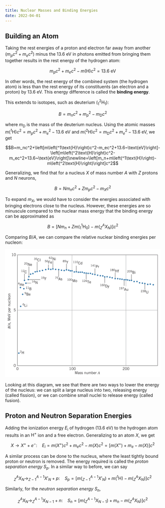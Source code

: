 ```yaml
---
title: Nuclear Masses and Binding Energies
date: 2022-04-01
---
```


## Building an Atom

Taking the rest energies of a proton and electron far away from another ($m_pc^2+m_ec^2$) minus the $13.6~\text{eV}$ in photons emitted from bringing them together results in the rest energy of the hydrogen atom:

$$m_pc^2+m_ec^2-m\left(\text{H}\right)c^2=13.6~\text{eV}$$

In other words, the rest energy of the combined system (the hydrogen atom) is less than the rest energy of its constituents (an electron and a proton) by $13.6~\text{eV}$. This energy difference is called the **binding energy**.

This extends to isotopes, such as deuterium ($^2_1\text{H}_1$):

$$B=m_nc^2+m_p^2-m_\text{D}c^2$$

where $m_\text{D}$ is the mass of the deuterium nucleus. Using the atomic masses $m\left(^1\text{H}\right)c^2=m_pc^2+m_e^2-13.6~\text{eV}$ and $m\left(^2\text{H}\right)c^2=m_\text{D}c^2+m_e^2-13.6~\text{eV}$, we get

$$B=m_nc^2+\left[m\left(^1\text{H}\right)c^2-m_ec^2+13.6~\text{eV}\right]-\left[m\left(^2\text{H}\right)c^2-m_ec^2+13.6~\text{eV}\right]\newline=\left[m_n+m\left(^1\text{H}\right)-m\left(^2\text{H}\right)\right]c^2$$

Generalizing, we find that for a nucleus $X$ of mass number $A$ with $Z$ protons and $N$ neurons,

$$B=Nm_nc^2+Zm_pc^2-m_Xc^2$$

To expand $m_X$, we would have to consider the energies associated with bringing electrons close to the nucleus. However, these energies are so minuscule compared to the nuclear mass energy that the binding energy can be approximated as

$$B=\left[Nm_n+Zm\left(^1_1\text{H}_0\right)-m\left(^A_ZX_N\right)\right]c^2$$

Comparing $B/A$, we can compare the relative nuclear binding energies per nucleon:

![Nuclear binding energies](../../images/nuclear-binding-energies.jpeg)

Looking at this diagram, we see that there are two ways to lower the energy of the nucleus: we can split a large nucleus into two, releasing energy (called fission), or we can combine small nuclei to release energy (called fusion).

## Proton and Neutron Separation Energies

Adding the ionization energy $E_\text{i}$ of hydrogen ($13.6~\text{eV}$) to the hydrogen atom results in an $\text{H}^+$ ion and a free electron. Generalizing to an atom $X$, we get

$$X\rightarrow X^++e^-:~~~~E_i=m\left(X^+\right)c^2+m_ec^2-m\left(X\right)c^2=\left[m\left(X^+\right)+m_e-m\left(X\right)\right]c^2$$

A similar process can be done to the nucleus, where the least tightly bound proton or neutron is removed. The energy required is called the *proton separation energy* $S_p$. In a similar way to before, we can say

$$^A_ZX_N\rightarrow ^{A-1}_{Z-1}X'_N+p:~~~~S_p=\left[m\left(^{A-1}_{Z-1}X'_N\right)+m\left(^1\text{H}\right)-m\left(^A_ZX_N\right)\right]c^2$$

Similarly, for the *neutron separation energy* $S_n$,

$$^A_ZX_N\rightarrow ^{A-1}_ZX_{N-1}+n:~~~~S_n=\left[m\left(^{A-1}_ZX_{N-1}\right)+m_n-m\left(^A_ZX_N\right)\right]c^2$$